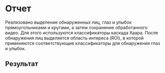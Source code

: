 # Отчет
Реализовано выделение обнаруженных лиц, глаз и улыбок прямоугольниками и кругами, а затем сохранение обработанного видео. Для этого используются классификаторы каскада Хаара. После обнаружения лиц выделяется область интереса (ROI), в которой применяются соответствующие классификаторы для обнаружения глаз и улыбок.

## Результат

